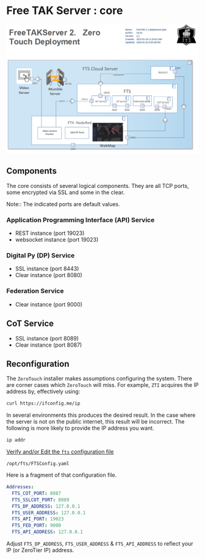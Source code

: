 
# Free TAK Server : core

![image](../Installation/images/zero-touch-deply-default.png)


## Components

The core consists of several logical components.
They are all TCP ports, some encrypted via SSL and some in the clear.

Note:: The indicated ports are default values.

### Application Programming Interface (API) Service

* REST instance (port 19023)
* websocket instance (port 19023)

### Digital Py (DP) Service

* SSL instance (port 8443)
* Clear instance (port 8080)

### Federation Service

* Clear instance (port 9000)

## CoT Service

* SSL instance (port 8089)
* Clear instance (port 8087)

## Reconfiguration

The `ZeroTouch` installer makes assumptions configuring the system. 
There are corner cases which `ZeroTouch` will miss.
For example, `ZTI` acquires the IP address by, effectively using:
```bash
curl https://ifconfig.me/ip
```
In several environments this produces the desired result.
In the case where the server is not on the public internet,
this result will be incorrect.
The following is more likely to provide the IP address you want.
```bash
ip addr
```

[Verify and/or Edit the `fts` configuration file](../administration/usingConsole.md)  
```
/opt/fts/FTSConfig.yaml
```

Here is a fragment of that configuration file.
```yaml
Addresses:
  FTS_COT_PORT: 8087
  FTS_SSLCOT_PORT: 8089
  FTS_DP_ADDRESS: 127.0.0.1
  FTS_USER_ADDRESS: 127.0.0.1
  FTS_API_PORT: 19023
  FTS_FED_PORT: 9000
  FTS_API_ADDRESS: 127.0.0.1
```
Adjust `FTS_DP_ADDRESS`, `FTS_USER_ADDRESS` & `FTS_API_ADDRESS`
to reflect your IP (or ZeroTier IP) address.


